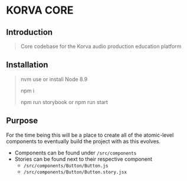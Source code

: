 # KORVA CORE

## Introduction

> Core codebase for the Korva audio production education platform

## Installation

> nvm use or install Node 8.9
>
> npm i
>
> npm run storybook or npm run start

## Purpose

For the time being this will be a place to create all of the atomic-level components to eventually build the project with as this evolves.

- Components can be found under `/src/components`
- Stories can be found next to their respective component
  - `/src/components/Button/Button.js`
  - `/src/components/Button/Button.story.jsx`
